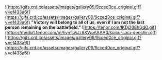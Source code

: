 
![https://gifs.crd.co/assets/images/gallery09/9cced0ce_original.gif?v=ef433a6f](https://gifs.crd.co/assets/images/gallery09/9cced0ce_original.gif?v=ef433a6f)
**"Victory will belong to all of us, even if I am not the last person remaining on the battlefield."**
![https://tenor.com/lKDj208hGdO.gif](https://media1.tenor.com/m/hvmswJz6XWoAAAAd/kujou-sara-genshin.gif)
![https://gifs.crd.co/assets/images/gallery09/9cced0ce_original.gif?v=ef433a6f](https://gifs.crd.co/assets/images/gallery09/9cced0ce_original.gif?v=ef433a6f)
